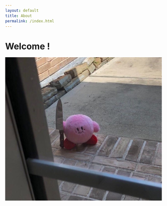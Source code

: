```yaml
---
layout: default
title: About
permalink: /index.html
---
```

# Welcome !
  
    
      
<img src="./images/kill.jpg" > 
  
    
      